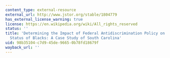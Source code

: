 ```yaml
---
content_type: external-resource
external_url: http://www.jstor.org/stable/1804779
has_external_license_warning: true
license: https://en.wikipedia.org/wiki/All_rights_reserved
status: ''
title: 'Determining the Impact of Federal Antidiscrimination Policy on the Economic
  Status of Blacks: A Case Study of South Carolina'
uid: 98b35104-c7d9-45de-9665-0b78fd18679f
wayback_url: ''
---
```

